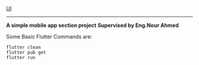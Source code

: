 [UI](https://github.com/user-attachments/assets/b6085acf-7518-4dae-85c6-b0ddf2f6dd62)

---

**A simple mobile app section project**
**Supervised by Eng.Nour Ahmed**

Some Basic Flutter Commands are:
```
flutter clean
flutter pub get
flutter run
```
